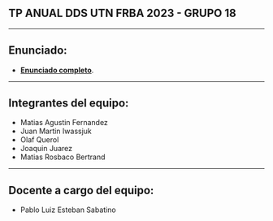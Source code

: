 ## TP ANUAL DDS UTN FRBA 2023 - GRUPO 18
---
## Enunciado:
- [**Enunciado completo**](https://drive.google.com/file/d/1J9pDAq8RihO9yQLbe_qc6Zh9uiPH-TpF/view).
---
## Integrantes del equipo:
* Matias Agustin Fernandez
* Juan Martin Iwassjuk
* Olaf Querol
* Joaquin Juarez
* Matias Rosbaco Bertrand
---
## Docente a cargo del equipo:
* Pablo Luiz Esteban Sabatino
